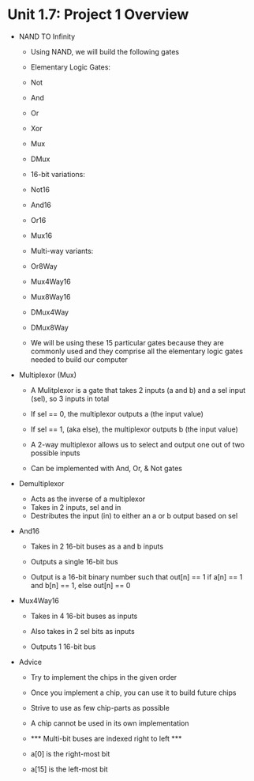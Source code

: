 # Unit 1.7: Project 1 Overview

* NAND TO Infinity 
    - Using NAND, we will build the following gates

	- Elementary Logic Gates:
	- Not
	- And
	- Or
	- Xor
	- Mux
	- DMux

	- 16-bit variations:
	- Not16
	- And16
	- Or16
	- Mux16

	- Multi-way variants:
	- Or8Way
	- Mux4Way16
	- Mux8Way16
	- DMux4Way
	- DMux8Way

    - We will be using these 15 particular gates because they are commonly used and
      they comprise all the elementary logic gates needed to build our computer




* Multiplexor (Mux)

    - A Mulitplexor is a gate that takes 2 inputs (a and b) and a sel input (sel),
      so 3 inputs in total

    - If sel == 0, the multiplexor outputs a (the input value)
    - If sel == 1, (aka else), the multiplexor outputs b (the input value)

    - A 2-way multiplexor allows us to select and output one out of two possible
      inputs 

    - Can be implemented with And, Or, & Not gates


* Demultiplexor

    - Acts as the inverse of a multiplexor 
    - Takes in 2 inputs, sel and in
    - Destributes the input (in) to either an a or b output based on sel




* And16

    - Takes in 2 16-bit buses as a and b inputs
    - Outputs a single 16-bit bus

    - Output is a 16-bit binary number such that out[n] == 1 if a[n] == 1 and
      b[n] == 1, else out[n] == 0



* Mux4Way16

    - Takes in 4 16-bit buses as inputs
    - Also takes in 2 sel bits as inputs

    - Outputs 1 16-bit bus


* Advice 

    - Try to implement the chips in the given order
    - Once you implement a chip, you can use it to build future chips
    - Strive to use as few chip-parts as possible

    - A chip cannot be used in its own implementation

    - *** Multi-bit buses are indexed right to left ***
	- a[0] is the right-most bit
	- a[15] is the left-most bit




